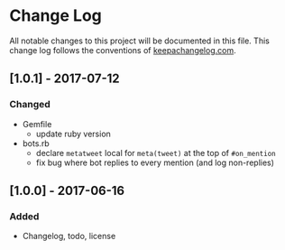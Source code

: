 # Change Log
All notable changes to this project will be documented in this file. This change log follows the conventions of [keepachangelog.com](http://keepachangelog.com/).

## [1.0.1] - 2017-07-12
### Changed
- Gemfile
  - update ruby version
- bots.rb
  - declare `metatweet` local for `meta(tweet)` at the top of `#on_mention`
  - fix bug where bot replies to every mention (and log non-replies)

## [1.0.0] - 2017-06-16
### Added
- Changelog, todo, license

